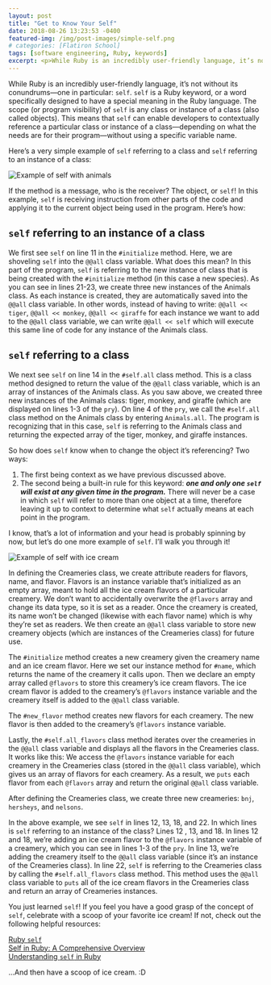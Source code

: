```yaml
---
layout: post
title: "Get to Know Your Self"
date: 2018-08-26 13:23:53 -0400
featured-img: /img/post-images/simple-self.png
# categories: [Flatiron School]
tags: [software engineering, Ruby, keywords]
excerpt: <p>While Ruby is an incredibly user-friendly language, it’s not without its conundrums&mdash;one in particular being <code>self</code>. <code>self</code> is a Ruby keyword that can be scoped to any instance or class. This enables developers to contextually reference a particular instance or class&mdash;depending on what the needs are for their program&mdash;without using a specific variable name. It's not hard to see how this could quickly get confusing. Read on to walk through some simple examples and gain a better understanding of the concept of <code>self</code>.</p>
---
```


While Ruby is an incredibly user-friendly language, it’s not without its conundrums—one in particular: `self`. ``self`` is a Ruby keyword, or a word specifically designed to have a special meaning in the Ruby language. The scope (or program visibility) of `self` is any class or instance of a class (also called objects). This means that `self` can enable developers to contextually reference a particular class or instance of a class—depending on what the needs are for their program—without using a specific variable name.

Here’s a very simple example of `self` referring to a class and `self` referring to an instance of a class:

![Example of `self` with animals](/img/post-images/simple-self.png)

If the method is a message, who is the receiver? The object, or `self`! In this example, `self` is receiving instruction from other parts of the code and applying it to the current object being used in the program. Here’s how:

## `self` referring to an instance of a class

We first see `self` on line 11 in the `#initialize` method. Here, we are shoveling `self` into the `@@all` class variable. What does this mean? In this part of the program, `self` is referring to the new instance of class that is being created with the `#initialize` method (in this case a new species). As you can see in lines 21-23, we create three new instances of the Animals class. As each instance is created, they are automatically saved into the `@@all` class variable. In other words, instead of having to write: `@@all << tiger`, `@@all << monkey`, `@@all << giraffe` for each instance we want to add to the `@@all` class variable, we can write `@@all << self` which will execute this same line of code for any instance of the Animals class.

## `self` referring to a class

We next see `self` on line 14 in the `#self.all` class method. This is a class method designed to return the value of the `@@all` class variable, which is an array of instances of the Animals class. As you saw above, we created three new instances of the Animals class: tiger, monkey, and giraffe (which are displayed on lines 1-3 of the ``pry``). On line 4 of the `pry`, we call the `#self.all` class method on the Animals class by entering `Animals.all`. The program is recognizing that in this case, `self` is referring to the Animals class and returning the expected array of the tiger, monkey, and giraffe instances.

So how does `self` know when to change the object it’s referencing? Two ways:

1. The first being context as we have previous discussed above.
2. The second being a built-in rule for this keyword: **_one and only one `self` will exist at any given time in the program._** There will never be a case in which `self` will refer to more than one object at a time, therefore leaving it up to context to determine what `self` actually means at each point in the program.

I know, that’s a lot of information and your head is probably spinning by now, but let’s do one more example of `self`. I’ll walk you through it!

![Example of `self` with ice cream](/img/post-images/ice-cream-self.png)

In defining the Creameries class, we create attribute readers for flavors, name, and flavor. Flavors is an instance variable that’s initialized as an empty array, meant to hold all the ice cream flavors of a particular creamery. We don’t want to accidentally overwrite the `@flavors` array and change its data type, so it is set as a reader. Once the creamery is created, its name won’t be changed (likewise with each flavor name) which is why they’re set as readers. We then create an `@@all` class variable to store new creamery objects (which are instances of the Creameries class) for future use.

The `#initialize` method creates a new creamery given the creamery name and an ice cream flavor. Here we set our instance method for `#name`, which returns the name of the creamery it calls upon. Then we declare an empty array called `@flavors` to store this creamery’s ice cream flavors. The ice cream flavor is added to the creamery’s `@flavors` instance variable and the creamery itself is added to the `@@all` class variable.

The `#new_flavor` method creates new flavors for each creamery. The new flavor is then added to the creamery’s `@flavors` instance variable.

Lastly, the `#self.all_flavors` class method iterates over the creameries in the `@@all` class variable and displays all the flavors in the Creameries class. It works like this: We access the `@flavors` instance variable for each creamery in the Creameries class (stored in the `@@all` class variable), which gives us an array of flavors for each creamery. As a result, we `puts` each flavor from each `@flavors` array and return the original `@@all` class variable.

After defining the Creameries class, we create three new creameries: `bnj`, `hersheys`, and `nelsons`.

In the above example, we see `self` in lines 12, 13, 18, and 22. In which lines is `self` referring to an instance of the class? Lines 12 , 13, and 18. In lines 12 and 18, we’re adding an ice cream flavor to the `@flavors` instance variable of a creamery, which you can see in lines 1-3 of the `pry`. In line 13, we’re adding the creamery itself to the `@@all` class variable (since it’s an instance of the Creameries class). In line 22, `self` is referring to the Creameries class by calling the `#self.all_flavors` class method. This method uses the `@@all` class variable to `puts` all of the ice cream flavors in the Creameries class and return an array of Creameries instances.

You just learned `self`! If you feel you have a good grasp of the concept of `self`, celebrate with a scoop of your favorite ice cream! If not, check out the following helpful resources:

[Ruby `self`](https://learn.co/lessons/ruby-self-readme)<br>
[Self in Ruby: A Comprehensive Overview](https://airbrake.io/blog/ruby/self-ruby-overview)<br>
[Understanding `self` in Ruby](https://www.honeybadger.io/blog/ruby-self-cheat-sheet/)

...And then have a scoop of ice cream. :D
